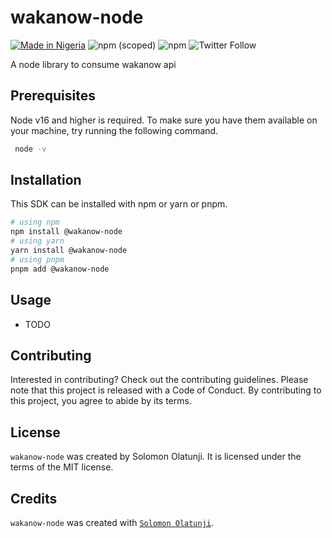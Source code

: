 # wakanow-node

[![Made in Nigeria](https://img.shields.io/badge/made%20in-nigeria-008751.svg?style=flat-square)](https://github.com/acekyd/made-in-nigeria)
![npm (scoped)](https://img.shields.io/npm/v/wakanow-node?color=%23FF7B37&style=flat-square)
![npm](https://img.shields.io/npm/dm/wakanow-node?style=flat-square)
![Twitter Follow](https://img.shields.io/twitter/follow/eminisolomon?style=social)

A node library to consume wakanow api

## Prerequisites

Node v16 and higher is required. To make sure you have them available on your machine, try running the following command.

```sh
 node -v
```

## Installation

This SDK can be installed with npm or yarn or pnpm.

```sh
# using npm
npm install @wakanow-node
# using yarn
yarn install @wakanow-node
# using pnpm
pnpm add @wakanow-node
```

## Usage

- TODO

## Contributing

Interested in contributing? Check out the contributing guidelines. Please note that this project is released with a Code of Conduct. By contributing to this project, you agree to abide by its terms.

## License

`wakanow-node` was created by Solomon Olatunji. It is licensed under the terms of the MIT license.

## Credits

`wakanow-node` was created with [`Solomon Olatunji`](https://olatunji.vercel.app/).
